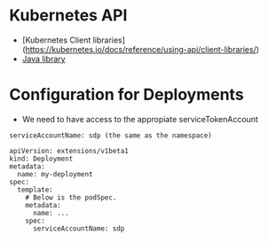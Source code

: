# Kubernetes API

* [Kubernetes Client libraries] (https://kubernetes.io/docs/reference/using-api/client-libraries/)
* [Java library](https://github.com/kubernetes-client/java)

# Configuration for Deployments

* We need to have access to the appropiate serviceTokenAccount

```
serviceAccountName: sdp (the same as the namespace)
```

```
apiVersion: extensions/v1beta1
kind: Deployment
metadata:
  name: my-deployment
spec:
  template:
    # Below is the podSpec.
    metadata:
      name: ...
    spec:
      serviceAccountName: sdp
```
